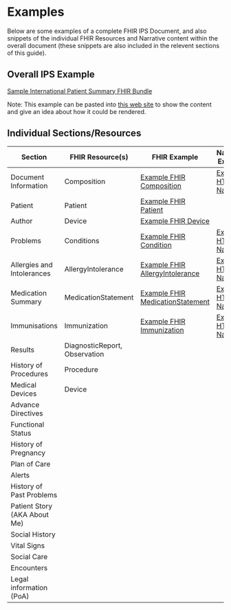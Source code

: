 # Examples

Below are some examples of a complete FHIR IPS Document, and also snippets of the individual FHIR Resources and Narrative content within the overall document (these snippets are also included in the relevent sections of this guide).

## Overall IPS Example

[Sample International Patient Summary FHIR Bundle](Examples/SCRSummary.json)

Note: This example can be pasted into [this web site](https://www.ipsviewer.com/) to show the content and give an idea about how it could be rendered.

## Individual Sections/Resources

|Section | FHIR Resource(s)  | FHIR Example | Narrative Example |
|--------|-----------|--------------|-------------------|
| Document Information | Composition | [Example FHIR Composition](Examples/Composition.json) | [Example HTML Narrative](https://html-preview.github.io/?url=https://github.com/ahatherly-gn/NHS-SCR-IPS/blob/main/Examples/Narrative-Composition.html)
| Patient | Patient | [Example FHIR Patient](Examples/Patient.json) | |
| Author | Device | [Example FHIR Device](Examples/Author-Device.json) | |
| Problems | Conditions | [Example FHIR Condition](Examples/Condition.json) | [Example HTML Narrative](https://html-preview.github.io/?url=https://github.com/ahatherly-gn/NHS-SCR-IPS/blob/main/Examples/Narrative-Problems.html) |
| Allergies and Intolerances | AllergyIntolerance | [Example FHIR AllergyIntolerance](Examples/AllergyIntolerance.json) | [Example HTML Narrative](https://html-preview.github.io/?url=https://github.com/ahatherly-gn/NHS-SCR-IPS/blob/main/Examples/Narrative-Allergies.html) |
| Medication Summary | MedicationStatement | [Example FHIR MedicationStatement](Examples/MedicationStatement.json) | [Example HTML Narrative](https://html-preview.github.io/?url=https://github.com/ahatherly-gn/NHS-SCR-IPS/blob/main/Examples/Narrative-Medications.html) |
| Immunisations | Immunization | [Example FHIR Immunization](Examples/Immunization.json) | [Example HTML Narrative](https://html-preview.github.io/?url=https://github.com/ahatherly-gn/NHS-SCR-IPS/blob/main/Examples/Narrative-Immunisations.html) |
| Results | DiagnosticReport, Observation | | |
| History of Procedures | Procedure | | |
| Medical Devices | Device | | |
| Advance Directives | | | |
| Functional Status | | | |
| History of Pregnancy  | | | |
| Plan of Care | | | |
| Alerts | | | |
| History of Past Problems | | | |
| Patient Story (AKA About Me) | | | |
| Social History | | | |
| Vital Signs | | | |
| Social Care | | | |
| Encounters | | | |
| Legal information (PoA) | | | |
